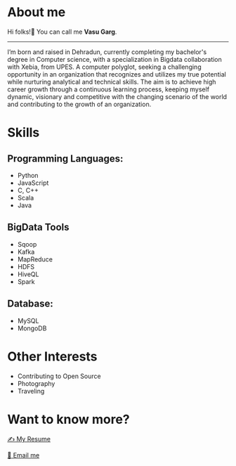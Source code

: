 # About me

Hi folks!:wave: You can call me **Vasu Garg**.

----

I’m born and raised in Dehradun, currently completing my bachelor's degree in Computer science, with a specialization in Bigdata collaboration with Xebia, from UPES.
A computer polyglot, seeking a challenging opportunity in an organization that recognizes and utilizes my true potential while nurturing analytical and technical skills. The aim is to achieve high career growth through a continuous learning process, keeping myself dynamic, visionary and competitive with the changing scenario of the world and contributing to the growth of an organization. 

# Skills

## Programming Languages:
* Python
* JavaScript
* C, C++
* Scala
* Java

## BigData Tools
* Sqoop
* Kafka
* MapReduce
* HDFS
* HiveQL
* Spark

## Database:
* MySQL
* MongoDB

# Other Interests
* Contributing to Open Source
* Photography
* Traveling

# Want to know more?

[✍ My Resume](https://drive.google.com/open?id=11jCQ44qowt_CuGSKVHjF7Jv5vFEIQlSc)

[📧 Email me](mailto:vasugarg12345@gmail.com) 
